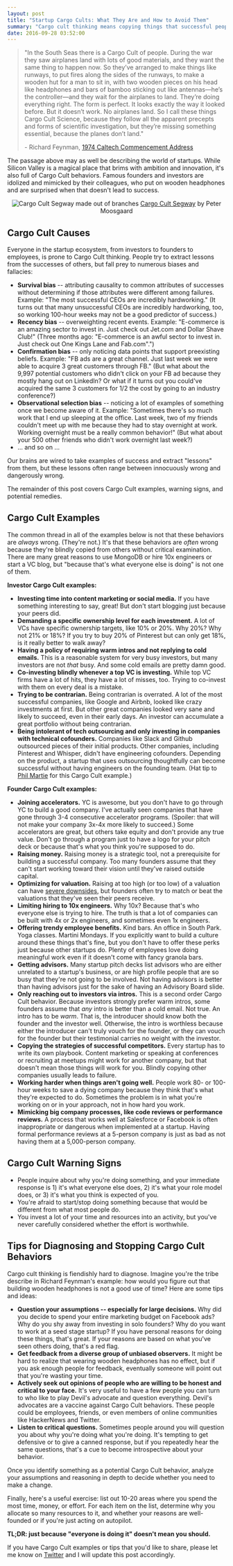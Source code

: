```yaml
---
layout: post
title: "Startup Cargo Cults: What They Are and How to Avoid Them"
summary: "Cargo cult thinking means copying things that successful people do w/o questioning whether you're copying the right things. This post contains cargo cult examples and tips for thinking independently."
date: 2016-09-28 03:52:00
---
```


> "In the South Seas there is a Cargo Cult of people. During the war they saw airplanes land with lots of good materials, and they want the same thing to happen now. So they’ve arranged to make things like runways, to put fires along the sides of the runways, to make a wooden hut for a man to sit in, with two wooden pieces on his head like headphones and bars of bamboo sticking out like antennas—he’s the controller—and they wait for the airplanes to land. They’re doing everything right. The form is perfect. It looks exactly the way it looked before. But it doesn’t work. No airplanes land. So I call these things Cargo Cult Science, because they follow all the apparent precepts and forms of scientific investigation, but they’re missing something essential, because the planes don’t land." 
> 
> \- Richard Feynman, <a href="http://calteches.library.caltech.edu/51/2/CargoCult.htm" target="_blank">1974 Caltech Commencement Address </a>

The passage above may as well be describing the world of startups. While Silicon Valley is a magical place that brims with ambition and innovation, it's also full of Cargo Cult behaviors. Famous founders and investors are idolized and mimicked by their colleagues, who put on wooden headphones and are surprised when that doesn't lead to success.

<center>
<img src="{{ site.url }}public/img/segway.jpg" alt="Cargo Cult Segway made out of branches">
<a href="https://www.flickr.com/photos/arselectronica/20456462706/" target="_blank">Cargo Cult Segway</a> by Peter Moosgaard
</center>

## Cargo Cult Causes
Everyone in the startup ecosystem, from investors to founders to employees, is prone to Cargo Cult thinking. People try to extract lessons from the successes of others, but fall prey to numerous biases and fallacies:

* **Survival bias** -- attributing causality to common attributes of successes without determining if those attributes were different among failures. Example: "The most successful CEOs are incredibly hardworking." (It turns out that many unsuccessful CEOs are incredibly hardworking, too, so working 100-hour weeks may not be a good predictor of success.)
* **Recency bias** -- overweighting recent events. Example: "E-commerce is an amazing sector to invest in. Just check out Jet.com and Dollar Shave Club!" (Three months ago: "E-commerce is an awful sector to invest in. Just check out One Kings Lane and Fab.com".")
* **Confirmation bias** -- only noticing data points that support preexisting beliefs. Example: "FB ads are a great channel. Just last week we were able to acquire 3 great customers through FB." (But what about the 9,997 potential customers who didn't click on your FB ad because they mostly hang out on LinkedIn? Or what if it turns out you could've acquired the same 3 customers for 1/2 the cost by going to an industry conference?)
* **Observational selection bias** -- noticing a lot of examples of something once we become aware of it. Example: "Sometimes there's so much work that I end up sleeping at the office. Last week, two of my friends couldn't meet up with me because they had to stay overnight at work. Working overnight must be a really common behavior!" (But what about your 500 other friends who didn't work overnight last week?)
* ... and so on ...

Our brains are wired to take examples of success and extract "lessons" from them, but these lessons often range between innocuously wrong and dangerously wrong.

The remainder of this post covers Cargo Cult examples, warning signs, and potential remedies.

## Cargo Cult Examples

The common thread in all of the examples below is not that these behaviors are _always_ wrong. (They're not.) It's that these behaviors are _often_ wrong because they're blindly copied from others without critical examination. There are many great reasons to use MongoDB or hire 10x engineers or start a VC blog, but "because that's what everyone else is doing" is not one of them.

**Investor Cargo Cult examples:**

* **Investing time into content marketing or social media.** If you have something interesting to say, great! But don't start blogging just because your peers did.
* **Demanding a specific ownership level for each investment.** A lot of VCs have specific ownership targets, like 10% or 20%. Why 20%? Why not 21% or 18%? If you try to buy 20% of Pinterest but can only get 18%, is it really better to walk away?
* **Having a policy of requiring warm intros and not replying to cold emails.** This is a reasonable system for very busy investors, but many investors are not _that_ busy. And some cold emails are pretty damn good.
* **Co-investing blindly whenever a top VC is investing.** While top VC firms have a lot of hits, they have a lot of misses, too. Trying to co-invest with them on every deal is a mistake.
* **Trying to be contrarian.** Being contrarian is overrated. A lot of the most successful companies, like Google and Airbnb, looked like crazy investments at first. But other great companies looked very sane and likely to succeed, even in their early days. An investor can accumulate a great portfolio without being contrarian.
* **Being intolerant of tech outsourcing and only investing in companies with technical cofounders.** Companies like Slack and Github outsourced pieces of their initial products. Other companies, including Pinterest and Whisper, didn't have engineering cofounders. Depending on the product, a startup that uses outsourcing thoughtfully can become successful without having engineers on the founding team. (Hat tip to <a href="https://twitter.com/philmartie" target="_blank">Phil Martie</a> for this Cargo Cult example.)

**Founder Cargo Cult examples:**

* **Joining accelerators.** YC is awesome, but you don't have to go through YC to build a good company. I've actually seen companies that have gone through 3-4 consecutive accelerator programs. (Spoiler: that will not make your company 3x-4x more likely to succeed.) Some accelerators are great, but others take equity and don't provide any true value. Don't go through a program just to have a logo for your pitch deck or because that's what you think you're supposed to do.
* **Raising money.** Raising money is a strategic tool, not a prerequisite for building a successful company. Too many founders assume that they can't start working toward their vision until they've raised outside capital.
* **Optimizing for valuation.** Raising at too high (or too low) of a valuation can have <a href="http://codingvc.com/the-goldilocks-principle-of-startup-valuations/" target="_blank">severe downsides</a>, but founders often try to match or beat the valuations that they've seen their peers receive.
* **Limiting hiring to 10x engineers.** Why 10x? Because that's who everyone else is trying to hire. The truth is that a lot of companies can be built with 4x or 2x engineers, and sometimes even 1x engineers.
* **Offering trendy employee benefits.** Kind bars. An office in South Park. Yoga classes. Martini Mondays. If you explicitly want to build a culture around these things that's fine, but you don't have to offer these perks just because other startups do. Plenty of employees love doing meaningful work even if it doesn't come with fancy granola bars.
* **Getting advisors.** Many startup pitch decks list advisors who are either unrelated to a startup's business, or are high profile people that are so busy that they're not going to be involved. Not having advisors is better than having advisors just for the sake of having an Advisory Board slide.
* **Only reaching out to investors via intros.** This is a second order Cargo Cult behavior. Because investors strongly prefer warm intros, some founders assume that *any* intro is better than a cold email. Not true. An intro has to be _warm_. That is, the introducer should know both the founder and the investor well. Otherwise, the intro is worthless because either the introducer can't truly vouch for the founder, or they can vouch for the founder but their testimonial carries no weight with the investor.
* **Copying the strategies of successful competitors.** Every startup has to write its own playbook. Content marketing or speaking at conferences or recruiting at meetups might work for another company, but that doesn't mean those things will work for you. Blindly copying other companies usually leads to failure.
* **Working harder when things aren't going well.** People work 80- or 100-hour weeks to save a dying company because they think that's what they're expected to do. Sometimes the problem is in what you're working on or in your approach, not in how hard you work.
* **Mimicking big company processes, like code reviews or performance reviews.** A process that works well at Salesforce or Facebook is often inappropriate or dangerous when implemented at a startup. Having formal performance reviews at a 5-person company is just as bad as not having them at a 5,000-person company.


## Cargo Cult Warning Signs

* People inquire about why you're doing something, and your immediate response is 1) it's what everyone else does, 2) it's what your role model does, or 3) it's what you think is expected of you.
* You're afraid to start/stop doing something because that would be different from what most people do.
* You invest a lot of your time and resources into an activity, but you've never carefully considered whether the effort is worthwhile.

## Tips for Diagnosing and Stopping Cargo Cult Behaviors

Cargo cult thinking is fiendishly hard to diagnose. Imagine you're the tribe describe in Richard Feynman's example: how would you figure out that building wooden headphones is not a good use of time? Here are some tips and ideas:

* **Question your assumptions -- especially for large decisions.** Why did you decide to spend your entire marketing budget on Facebook ads? Why do you shy away from investing in solo founders? Why do you want to work at a seed stage startup? If you have personal reasons for doing these things, that's great. If your reasons are based on what you've seen others doing, that's a red flag.
* **Get feedback from a diverse group of unbiased observers.** It might be hard to realize that wearing wooden headphones has no effect, but if you ask enough people for feedback, eventually someone will point out that you're wasting your time.
* **Actively seek out opinions of people who are willing to be honest and critical to your face.** It's very useful to have a few people you can turn to who like to play Devil's advocate and question everything. Devil's advocates are a vaccine against Cargo Cult behaviors. These people could be employees, friends, or even members of online communities like HackerNews and Twitter.
* **Listen to critical questions.** Sometimes people around you will question you about why you're doing what you're doing. It's tempting to get defensive or to give a canned response, but if you repeatedly hear the same questions, that's a cue to become introspective about your behavior.

Once you identify something as a potential Cargo Cult behavior, analyze your assumptions and reasoning in depth to decide whether you need to make a change.

Finally, here's a useful exercise: list out 10-20 areas where you spend the most time, money, or effort. For each item on the list, determine why you allocate so many resources to it, and whether your reasons are well-founded or if you're just acting on autopilot.

**TL;DR: just because "everyone is doing it" doesn't mean you should.**

If you have Cargo Cult examples or tips that you'd like to share, please let me know on <a href="https://twitter.com/lpolovets" target="_blank">Twitter</a> and I will update this post accordingly.
